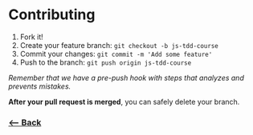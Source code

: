 # Contributing

1. Fork it!
2. Create your feature branch: `git checkout -b js-tdd-course`
3. Commit your changes: `git commit -m 'Add some feature'`
4. Push to the branch: `git push origin js-tdd-course`

_Remember that we have a pre-push hook with steps that analyzes and prevents mistakes._

**After your pull request is merged**, you can safely delete your branch.

### [<-- Back](https://github.com/devmasterjs/js-tdd-course/)
